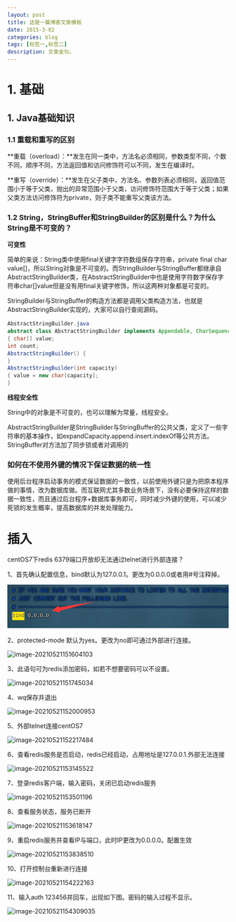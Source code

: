 ```yaml
---
layout: post
title: 这是一篇博客文章模板
date: 2015-3-02
categories: blog
tags: [标签一,标签二]
description: 文章金句。
---
```


# **1. 基础**

## 1. Java基础知识

### 1.1 重载和重写的区别

**重载（overload）：**发生在同一类中，方法名必须相同，参数类型不同，个数不同，顺序不同，方法返回值和访问修饰符可以不同，发生在编译时。

**重写（override）：**发生在父子类中，方法名、参数列表必须相同，返回值范围小于等于父类，抛出的异常范围小于父类，访问修饰符范围大于等于父类；如果父类方法访问修饰符为private，则子类不能重写父类该方法。

###  1.2 String，StringBuffer和StringBuilder的区别是什么？为什么String是不可变的？

**可变性**

简单的来说：String类中使用final关键字字符数组保存字符串，private final char value[]，所以String对象是不可变的。而StringBuilder与StringBuffer都继承自AbstractStringBuilder类，在AbstractStringBuilder中也是使用字符数字保存字符串char[]value但是没有用final关键字修饰，所以这两种对象都是可变的。

StringBuilder与StringBuffer的构造方法都是调用父类构造方法，也就是AbstractStringBuilder实现的，大家可以自行查阅源码。

```java
AbstractStringBuilder.java
abstract class AbstractStringBuilder implements Appendable, CharSequence
{ char[] value;
int count;
AbstractStringBuilder() {
}
AbstractStringBuilder(int capacity)
{ value = new char[capacity];
}
```



**线程安全性**

String中的对象是不可变的，也可以理解为常量，线程安全。

AbstractStringBuilder是StringBuilder与StringBuffer的公共父类，定义了一些字符串的基本操作，如expandCapacity.append.insert.indexOf等公共方法。StringBuffer对方法加了同步锁或者对调用的



### 如何在不使用外键的情况下保证数据的统一性

使用后台程序启动事务的模式保证数据的一致性，以前使用外键只是为把原本程序做的事情，改为数据库做。而互联网尤其多数业务场景下，没有必要保持这样的数据一致性，而且通过后台程序+数据库事务即可，同时减少外键的使用，可以减少死锁的发生概率，提高数据库的并发处理能力。

# 插入

centOS7下redis 6379端口开放却无法通过telnet进行外部连接？

1、首先确认配置信息，bind默认为127.0.0.1。更改为0.0.0.0或者用#号注释掉。

![image-20210521154429210](新建文件夹\image-20210521154429210.png)

2、protected-mode 默认为yes。更改为no即可通过外部进行连接。

![image-20210521151604103](C:\Users\Administrator\AppData\Roaming\Typora\typora-user-images\image-20210521151604103.png)

3、此语句可为redis添加密码，如若不想要密码可以不设置。

![image-20210521151745034](C:\Users\Administrator\AppData\Roaming\Typora\typora-user-images\image-20210521151745034.png)

4、wq保存并退出

![image-20210521152000953](C:\Users\Administrator\AppData\Roaming\Typora\typora-user-images\image-20210521152000953.png)

5、外部telnet连接centOS7

![image-20210521152217484](C:\Users\Administrator\AppData\Roaming\Typora\typora-user-images\image-20210521152217484.png)

6、查看redis服务是否启动，redis已经启动，占用地址是127.0.0.1.外部无法连接

![image-20210521153145522](C:\Users\Administrator\AppData\Roaming\Typora\typora-user-images\image-20210521153145522.png)

7、登录redis客户端，输入密码，关闭已启动redis服务

![image-20210521153501196](C:\Users\Administrator\AppData\Roaming\Typora\typora-user-images\image-20210521153501196.png)

8、查看服务状态，服务已断开

![image-20210521153618147](C:\Users\Administrator\AppData\Roaming\Typora\typora-user-images\image-20210521153618147.png)

9、重启redis服务并查看IP与端口，此时IP更改为0.0.0.0。配置生效

![image-20210521153838510](C:\Users\Administrator\AppData\Roaming\Typora\typora-user-images\image-20210521153838510.png)

10、打开控制台重新进行连接

![image-20210521154222163](C:\Users\Administrator\AppData\Roaming\Typora\typora-user-images\image-20210521154222163.png)

11、输入auth 123456并回车，出现如下图。密码的输入过程不显示。

![image-20210521154309035](C:\Users\Administrator\AppData\Roaming\Typora\typora-user-images\image-20210521154309035.png)